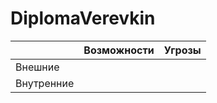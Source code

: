 # DiplomaVerevkin
||Возможности|Угрозы|
|----------|----------|----------|
|Внешние|||
|Внутренние|||
